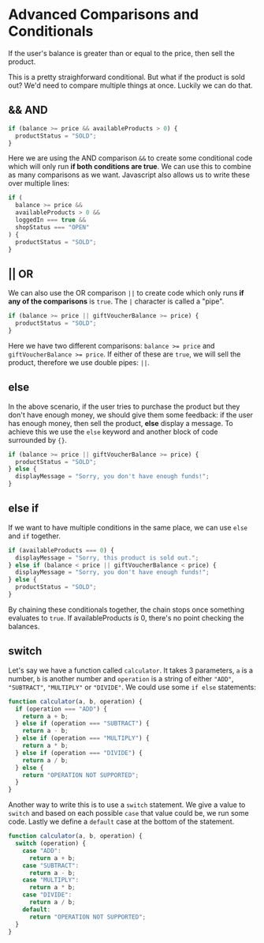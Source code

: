 # Advanced Comparisons and Conditionals

If the user's balance is greater than or equal to the price, then sell the product.

This is a pretty straighforward conditional. But what if the product is sold out? We'd need to compare multiple things at once. Luckily we can do that.

## && AND

```javascript
if (balance >= price && availableProducts > 0) {
  productStatus = "SOLD";
}
```

Here we are using the AND comparison `&&` to create some conditional code which will only run **if both conditions are true**. We can use this to combine as many comparisons as we want. Javascript also allows us to write these over multiple lines:

```javascript
if (
  balance >= price &&
  availableProducts > 0 &&
  loggedIn === true &&
  shopStatus === "OPEN"
) {
  productStatus = "SOLD";
}
```

## || OR

We can also use the OR comparison `||` to create code which only runs **if any of the comparisons** is `true`. The `|` character is called a "pipe".

```javascript
if (balance >= price || giftVoucherBalance >= price) {
  productStatus = "SOLD";
}
```

Here we have two different comparisons: `balance >= price` and `giftVoucherBalance >= price`. If either of these are `true`, we will sell the product, therefore we use double pipes: `||`.

## else

In the above scenario, if the user tries to purchase the product but they don't have enough money, we should give them some feedback: if the user has enough money, then sell the product, **else** display a message. To achieve this we use the `else` keyword and another block of code surrounded by `{}`.

```javascript
if (balance >= price || giftVoucherBalance >= price) {
  productStatus = "SOLD";
} else {
  displayMessage = "Sorry, you don't have enough funds!";
}
```

## else if

If we want to have multiple conditions in the same place, we can use `else` and `if` together.

```javascript
if (availableProducts === 0) {
  displayMessage = "Sorry, this product is sold out.";
} else if (balance < price || giftVoucherBalance < price) {
  displayMessage = "Sorry, you don't have enough funds!";
} else {
  productStatus = "SOLD";
}
```

By chaining these conditionals together, the chain stops once something evaluates to `true`. If availableProducts _is_ 0, there's no point checking the balances.

## switch

Let's say we have a function called `calculator`. It takes 3 parameters, `a` is a number, `b` is another number and `operation` is a string of either `"ADD"`, `"SUBTRACT"`, `"MULTIPLY"` or `"DIVIDE"`. We could use some `if else` statements:

```javascript
function calculator(a, b, operation) {
  if (operation === "ADD") {
    return a + b;
  } else if (operation === "SUBTRACT") {
    return a - b;
  } else if (operation === "MULTIPLY") {
    return a * b;
  } else if (operation === "DIVIDE") {
    return a / b;
  } else {
    return "OPERATION NOT SUPPORTED";
  }
}
```

Another way to write this is to use a `switch` statement. We give a value to `switch` and based on each possible `case` that value could be, we run some code. Lastly we define a `default` case at the bottom of the statement.

```javascript
function calculator(a, b, operation) {
  switch (operation) {
    case "ADD":
      return a + b;
    case "SUBTRACT":
      return a - b;
    case "MULTIPLY":
      return a * b;
    case "DIVIDE":
      return a / b;
    default:
      return "OPERATION NOT SUPPORTED";
  }
}
```
